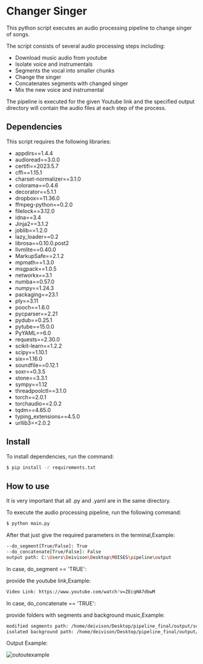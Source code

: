 # Changer Singer

This python script executes an audio processing pipeline to change singer of songs.

The script consists of several audio processing steps including:

- Download music audio from youtube
- Isolate voice and instrumentals
- Segments the vocal into smaller chunks
- Change the singer
- Concatenates segments with changed singer
- Mix the new voice and instrumental

The pipeline is executed for the given Youtube link and the specified output directory will contain the audio files at each step of the process.

## Dependencies

This script requires the following libraries:

- appdirs==1.4.4
- audioread==3.0.0
- certifi==2023.5.7
- cffi==1.15.1
- charset-normalizer==3.1.0
- colorama==0.4.6
- decorator==5.1.1
- dropbox==11.36.0
- ffmpeg-python==0.2.0
- filelock==3.12.0
- idna==3.4
- Jinja2==3.1.2
- joblib==1.2.0
- lazy_loader==0.2
- librosa==0.10.0.post2
- llvmlite==0.40.0
- MarkupSafe==2.1.2
- mpmath==1.3.0
- msgpack==1.0.5
- networkx==3.1
- numba==0.57.0
- numpy==1.24.3
- packaging==23.1
- ply==3.11
- pooch==1.6.0
- pycparser==2.21
- pydub==0.25.1
- pytube==15.0.0
- PyYAML==6.0
- requests==2.30.0
- scikit-learn==1.2.2
- scipy==1.10.1
- six==1.16.0
- soundfile==0.12.1
- soxr==0.3.5
- stone==3.3.1
- sympy==1.12
- threadpoolctl==3.1.0
- torch==2.0.1
- torchaudio==2.0.2
- tqdm==4.65.0
- typing_extensions==4.5.0
- urllib3==2.0.2

## Install 

To install dependencies, run the command:

```bash
$ pip install -r requirements.txt
```

## How to use

It is very important that all .py and .yaml are in the same directory.

To execute the audio processing pipeline, run the following command:

```bash
$ python main.py
```
After that just give the required parameters in the terminal,Example:

```bash
--do_segment[True/False]: True
--do_concatenate[True/False]: False
output path: C:\Users\Deivison\Desktop\MOISES\pipeline\output
```
In case, do_segment == 'TRUE':

provide the youtube link,Example:

```bash
Video Link: https://www.youtube.com/watch?v=ZEcqHA7dbwM
```
In case, do_concatenate == 'TRUE':

provide folders with segments and background music,Example:

```bash
modified segments path: /home/deivison/Desktop/pipeline_final/output/segments
isolated background path: /home/deivison/Desktop/pipeline_final/output/isolated_background
```

Output Example:


![outoutexample](https://github.com/deivisongithub/MOISES_CEIA_code/assets/81170028/d2e27396-6b91-41e9-a845-957dfa1c6661)
